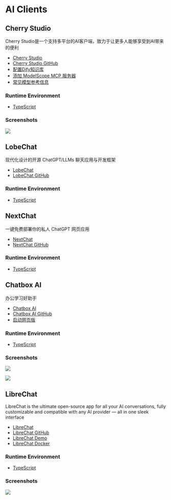 # AI Clients

## Cherry Studio
Cherry Studio是一个支持多平台的AI客户端，致力于让更多人能够享受到AI带来的便利
- [Cherry Studio](https://cherry-ai.com/)
- [Cherry Studio GitHub](https://github.com/CherryHQ/cherry-studio)
- [配置Dify知识库](https://docs.cherry-ai.com/advanced-basic/mcp/dify)
- [添加 ModelScope MCP 服务器](https://docs.cherry-ai.com/advanced-basic/mcp/tian-jia-modelscope-mcp-fu-wu-qi)
- [常见模型参考信息](https://docs.cherry-ai.com/other/models-info)

### Runtime Environment
- [TypeScript](https://www.typescriptlang.org/)

### Screenshots
![](https://cherry-ai.com/assets/cherrys-BSOwcpuF.webp)

## LobeChat
现代化设计的开源 ChatGPT/LLMs 聊天应用与开发框架
- [LobeChat](https://lobehub.com/zh)
- [LobeChat GitHub](https://github.com/lobehub/lobe-chat)

### Runtime Environment
- [TypeScript](https://www.typescriptlang.org/)

## NextChat
一键免费部署你的私人 ChatGPT 网页应用
- [NextChat](https://nextchat.club/download)
- [NextChat GitHub](https://github.com/ChatGPTNextWeb/NextChat)

### Runtime Environment
- [TypeScript](https://www.typescriptlang.org/)

## Chatbox AI
办公学习好助手
- [Chatbox AI](https://chatboxai.app/zh)
- [Chatbox AI GitHub](https://github.com/Bin-Huang/chatbox)
- [启动网页版](https://web.chatboxai.app/)

### Runtime Environment
- [TypeScript](https://www.typescriptlang.org/)

### Screenshots
![](https://chatboxai.app/_next/image?url=https%3A%2F%2Fdownload.chatboxai.app%2Fstatic%2Fsnapshot_file.gif&w=1920&q=75)

![](https://chatboxai.app/_next/image?url=https%3A%2F%2Fdownload.chatboxai.app%2Fstatic%2Fweb_browsing.gif&w=1920&q=75)

## LibreChat
LibreChat is the ultimate open-source app for all your AI conversations, fully customizable and compatible with any AI provider — all in one sleek interface
- [LibreChat](https://www.librechat.ai/)
- [LibreChat GitHub](https://github.com/danny-avila/LibreChat)
- [LibreChat Demo](https://chat.librechat.ai/)
- [LibreChat Docker](https://www.librechat.ai/docs/local/docker)

### Runtime Environment
- [TypeScript](https://www.typescriptlang.org/)

### Screenshots
![](https://www.librechat.ai/_next/image?url=%2F_next%2Fstatic%2Fmedia%2Fdemo_light.83def6ac.png&w=3840&q=75)
